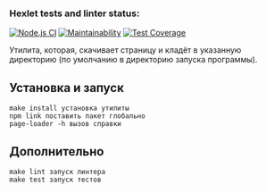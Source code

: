 ### Hexlet tests and linter status:
[![Node.js CI](https://github.com/skhrv/frontent-testing-react-project-lvl1/actions/workflows/main.yml/badge.svg)](https://github.com/skhrv/frontent-testing-react-project-lvl1/actions/workflows/main.yml) [![Maintainability](https://api.codeclimate.com/v1/badges/c4e10fd645122c857b2e/maintainability)](https://codeclimate.com/github/skhrv/frontent-testing-react-project-lvl1/maintainability) [![Test Coverage](https://api.codeclimate.com/v1/badges/c4e10fd645122c857b2e/test_coverage)](https://codeclimate.com/github/skhrv/frontent-testing-react-project-lvl1/test_coverage)

Утилита, которая, скачивает страницу и кладёт в указанную директорию (по умолчанию в директорию запуска программы).

## Установка и запуск
```
make install установка утилиты
npm link поставить пакет глобально
page-loader -h вызов справки
```
## Дополнительно
```
make lint запуск линтера
make test запуск тестов
```